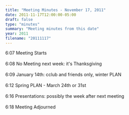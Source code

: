 ```yaml
---
title: "Meeting Minutes - November 17, 2011"
date: 2011-11-17T12:00:00-05:00
draft: false
type: "minutes"
summary: "Meeting minutes from this date"
year: 2011
filename: "20111117"
---
```


6:07 Meeting Starts<br />
<br />
6:08 No Meeting next week: it's Thanksgiving<br />
<br />
6:09 January 14th: cclub and friends only, winter PLAN<br />
<br />
6:12 Spring PLAN - March 24th or 31st<br />
<br />
6:16 Presentations: possibly the week after next meeting<br />
<br />
6:18 Meeting Adjourned
